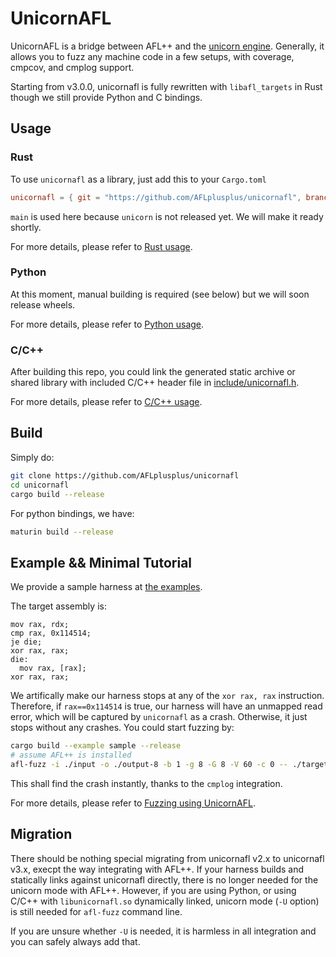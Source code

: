 # UnicornAFL

UnicornAFL is a bridge between AFL++ and the [unicorn engine](https://github.com/unicorn-engine/unicorn). Generally, it allows you to fuzz any machine code in a few setups, with coverage, cmpcov, and cmplog support.

Starting from v3.0.0, unicornafl is fully rewritten with `libafl_targets` in Rust though we still provide Python and C bindings.

## Usage

### Rust

To use `unicornafl` as a library, just add this to your `Cargo.toml`

```toml
unicornafl = { git = "https://github.com/AFLplusplus/unicornafl", branch = "main" }
```

`main` is used here because `unicorn` is not released yet. We will make it ready shortly.

For more details, please refer to [Rust usage](./docs/rust-usage.md).

### Python

At this moment, manual building is required (see below) but we will soon release wheels.

For more details, please refer to [Python usage](./docs/python-usage.md).

### C/C++

After building this repo, you could link the generated static archive or shared library with included C/C++ header file in [include/unicornafl.h](./include/unicornafl.h).

For more details, please refer to [C/C++ usage](./docs/c-usage.md).

## Build

Simply do:

```bash
git clone https://github.com/AFLplusplus/unicornafl
cd unicornafl
cargo build --release
```

For python bindings, we have:

```bash
maturin build --release
```

## Example && Minimal Tutorial

We provide a sample harness at [the examples](https://github.com/AFLplusplus/AFLplusplus/tree/stable/unicorn_mode/samples).

The target assembly is:

```
mov rax, rdx;
cmp rax, 0x114514;
je die;
xor rax, rax;
die:
  mov rax, [rax];
xor rax, rax;
```

We artifically make our harness stops at any of the `xor rax, rax` instruction. Therefore, if `rax==0x114514` is true, our harness will have an unmapped read error, which will be captured by `unicornafl` as a crash. Otherwise, it just stops without any crashes. You could start fuzzing by:

```bash
cargo build --example sample --release
# assume AFL++ is installed
afl-fuzz -i ./input -o ./output-8 -b 1 -g 8 -G 8 -V 60 -c 0 -- ./target/release/examples/sample @@ true
```

This shall find the crash instantly, thanks to the `cmplog` integration.

For more details, please refer to [Fuzzing using UnicornAFL](./docs/fuzzing.md).

## Migration

There should be nothing special migrating from unicornafl v2.x to unicornafl v3.x, execpt the way integrating with AFL++. If your harness builds and statically links against unicornafl directly, there is no longer needed for the unicorn mode with AFL++. However, if you are using Python, or using C/C++ with `libunicornafl.so` dynamically linked, unicorn mode (`-U` option) is still needed for `afl-fuzz` command line.

If you are unsure whether `-U` is needed, it is harmless in all integration and you can safely always add that.